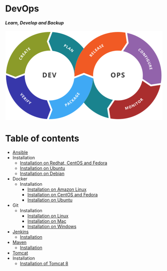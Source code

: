 # DevOps
#### _Learn, Develop and Backup_

![DevOps](img/devops-toolchain.png)

Table of contents
=================
<!--ts-->
* [Ansible](./Ansible)
 * Installation
   * [Installation on Redhat, CentOS and Fedora](Ansible/Ansible_installation/Installation_Ansible_on_Redhat_CentOS_Fedora.md)
   * [Installation on Ubuntu](Ansible/Ansible_installation/Installation_Ansible_on_Ubuntu.md)
   * [Installation on Debian](Ansible/Ansible_installation/Installation_Ansible_on_Debian.md)
* Docker
  * Installation
    * [Installation on Amazon Linux](Docker/installation/install_docker_on_Amazon_linux.md)
    * [Installation on CentOS and Fedora](Docker/installation/install_docker_on_centos_fedora.md)
    * [Installation on Ubuntu](Docker/installation/install_docker_on_ubuntu.md)
* Git
  * Installation
    * [Installation on Linux](Git/installation/install_git_on_linux.md)
    * [Installation on Mac](Git/installation/install_git_on_mac.md)
    * [Installation on Windows](Git/installation/install_git_on_windows.md)
* [Jenkins](./Jenkins)
  * [Installation](https://github.com/maheshkn400/DevOps/blob/master/Jenkins/Jenkins_installation.md)
* [Maven](./Maven)
  * [Installation](https://github.com/maheshkn400/DevOps/blob/master/Maven/Maven_installation.md)
* [Tomcat](./Tomcat)
 * Installation
   * [Installation of Tomcat 8](https://github.com/maheshkn400/DevOps/blob/master/Tomcat/tomcat8_installation.md)
<!--te-->
